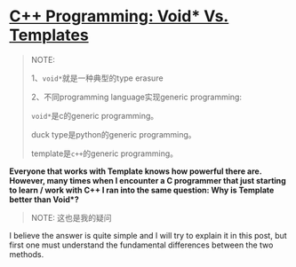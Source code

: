 # [C++ Programming: Void* Vs. Templates](http://ixodoi.expertscolumn.com/article/c-programming-void-vs-templates)

> NOTE: 
>
> 1、`void*`就是一种典型的type erasure
>
> 2、不同programming language实现generic programming: 
>
> `void*`是c的generic programming。
>
> duck type是python的generic programming。
>
> template是`c++`的generic programming。



**Everyone that works with Template knows how powerful there are. However, many times when I encounter a C programmer that just starting to learn / work with C++ I ran into the same question: Why is Template better than Void\*?**

> NOTE: 这也是我的疑问

I believe the answer is quite simple and I will try to explain it in this post, but first one must understand the fundamental differences between the two methods.

